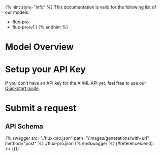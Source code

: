 [#references:start]: <> ({ "template": "openapi" })
{% hint style="info" %}
This documentation is valid for the following list of our models:
* flux-pro
* flux-pro/v1.1
{% endhint %}

# Model Overview


# Setup your API Key
If you don’t have an API key for the AI/ML API yet, feel free to use our [Quickstart guide](https://docs.aimlapi.com/quickstart/setting-up).

# Submit a request
## API Schema
{% swagger src="./flux-pro.json" path="/images/generations/with-url" method="post" %}
./flux-pro.json
{% endswagger %}
[#references:end]: <> ({})